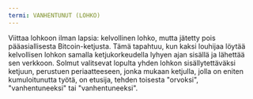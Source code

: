 ```yaml
---
termi: VANHENTUNUT (LOHKO)
---
```


Viittaa lohkoon ilman lapsia: kelvollinen lohko, mutta jätetty pois pääasiallisesta Bitcoin-ketjusta. Tämä tapahtuu, kun kaksi louhijaa löytää kelvollisen lohkon samalla ketjukorkeudella lyhyen ajan sisällä ja lähettää sen verkkoon. Solmut valitsevat lopulta yhden lohkon sisällytettäväksi ketjuun, perustuen periaatteeseen, jonka mukaan ketjulla, jolla on eniten kumuloitunutta työtä, on etusija, tehden toisesta "orvoksi", "vanhentuneeksi" tai "vanhentuneeksi".